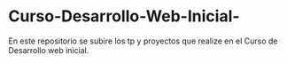 # Curso-Desarrollo-Web-Inicial-
En este repositorio se subire los tp y proyectos que realize en el Curso de Desarrollo web inicial.
